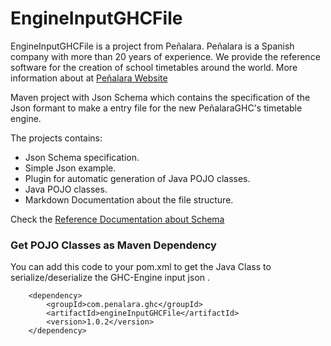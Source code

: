 # EngineInputGHCFile

EngineInputGHCFile is a project from Peñalara.  Peñalara is a Spanish company with more than 20 years of experience. We provide the reference software for the creation of school timetables around the world. More information about at [Peñalara Website](https://www.penalara.com)

Maven project with Json Schema which contains the specification of the Json formant to make a entry file for the new PeñalaraGHC's timetable engine.

The projects contains:

 -   Json Schema specification.
 - Simple Json example.
 - Plugin for automatic generation of Java POJO classes.
 - Java POJO classes.
 - Markdown Documentation about the file structure.





Check the [Reference Documentation about Schema](schema-doc/README.md)

### Get POJO Classes as Maven Dependency

You can add this code to your pom.xml to get the Java Class to serialize/deserialize the GHC-Engine input json .

        <dependency>
        	<groupId>com.penalara.ghc</groupId>
        	<artifactId>engineInputGHCFile</artifactId>
        	<version>1.0.2</version>
        </dependency>


